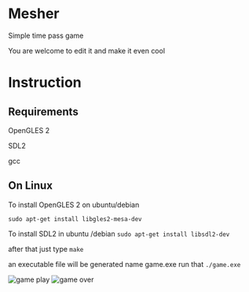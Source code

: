 Mesher
======
Simple time pass game 

You are welcome to edit it and make it even cool

Instruction
===========

Requirements
------------
OpenGLES 2 

SDL2

gcc  

On Linux
--------
To install  OpenGLES 2 on ubuntu/debian

```sudo apt-get install libgles2-mesa-dev```

To install SDL2 in ubuntu /debian
```sudo apt-get install libsdl2-dev```

after that
just type 
```make```

an executable file will be generated name game.exe
run that
```./game.exe```

![game play](https://i.imgur.com/MJwRRe9.png)
![game over](https://i.imgur.com/EI4IFW2.png)
